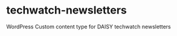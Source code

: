 techwatch-newsletters
=====================

WordPress Custom content type for DAISY techwatch newsletters
